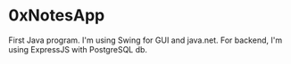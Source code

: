 # 0xNotesApp
First Java program. I'm using Swing for GUI and java.net. For backend, I'm using ExpressJS with PostgreSQL db.
